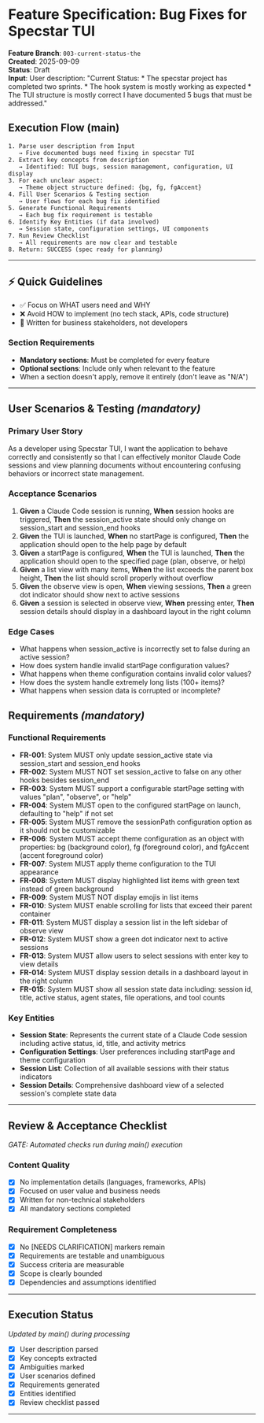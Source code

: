 # Feature Specification: Bug Fixes for Specstar TUI

**Feature Branch**: `003-current-status-the`  
**Created**: 2025-09-09  
**Status**: Draft  
**Input**: User description: "Current Status: * The specstar project has completed two sprints. * The hook system is mostly working as expected * The TUI structure is mostly correct I have documented 5 bugs that must be addressed."

## Execution Flow (main)

```
1. Parse user description from Input
   → Five documented bugs need fixing in specstar TUI
2. Extract key concepts from description
   → Identified: TUI bugs, session management, configuration, UI display
3. For each unclear aspect:
   → Theme object structure defined: {bg, fg, fgAccent}
4. Fill User Scenarios & Testing section
   → User flows for each bug fix identified
5. Generate Functional Requirements
   → Each bug fix requirement is testable
6. Identify Key Entities (if data involved)
   → Session state, configuration settings, UI components
7. Run Review Checklist
   → All requirements are now clear and testable
8. Return: SUCCESS (spec ready for planning)
```

---

## ⚡ Quick Guidelines

- ✅ Focus on WHAT users need and WHY
- ❌ Avoid HOW to implement (no tech stack, APIs, code structure)
- 👥 Written for business stakeholders, not developers

### Section Requirements

- **Mandatory sections**: Must be completed for every feature
- **Optional sections**: Include only when relevant to the feature
- When a section doesn't apply, remove it entirely (don't leave as "N/A")

---

## User Scenarios & Testing _(mandatory)_

### Primary User Story

As a developer using Specstar TUI, I want the application to behave correctly and consistently so that I can effectively monitor Claude Code sessions and view planning documents without encountering confusing behaviors or incorrect state management.

### Acceptance Scenarios

1. **Given** a Claude Code session is running, **When** session hooks are triggered, **Then** the session_active state should only change on session_start and session_end hooks
2. **Given** the TUI is launched, **When** no startPage is configured, **Then** the application should open to the help page by default
3. **Given** a startPage is configured, **When** the TUI is launched, **Then** the application should open to the specified page (plan, observe, or help)
4. **Given** a list view with many items, **When** the list exceeds the parent box height, **Then** the list should scroll properly without overflow
5. **Given** the observe view is open, **When** viewing sessions, **Then** a green dot indicator should show next to active sessions
6. **Given** a session is selected in observe view, **When** pressing enter, **Then** session details should display in a dashboard layout in the right column

### Edge Cases

- What happens when session_active is incorrectly set to false during an active session?
- How does system handle invalid startPage configuration values?
- What happens when theme configuration contains invalid color values?
- How does the system handle extremely long lists (100+ items)?
- What happens when session data is corrupted or incomplete?

## Requirements _(mandatory)_

### Functional Requirements

- **FR-001**: System MUST only update session_active state via session_start and session_end hooks
- **FR-002**: System MUST NOT set session_active to false on any other hooks besides session_end
- **FR-003**: System MUST support a configurable startPage setting with values "plan", "observe", or "help"
- **FR-004**: System MUST open to the configured startPage on launch, defaulting to "help" if not set
- **FR-005**: System MUST remove the sessionPath configuration option as it should not be customizable
- **FR-006**: System MUST accept theme configuration as an object with properties: bg (background color), fg (foreground color), and fgAccent (accent foreground color)
- **FR-007**: System MUST apply theme configuration to the TUI appearance
- **FR-008**: System MUST display highlighted list items with green text instead of green background
- **FR-009**: System MUST NOT display emojis in list items
- **FR-010**: System MUST enable scrolling for lists that exceed their parent container
- **FR-011**: System MUST display a session list in the left sidebar of observe view
- **FR-012**: System MUST show a green dot indicator next to active sessions
- **FR-013**: System MUST allow users to select sessions with enter key to view details
- **FR-014**: System MUST display session details in a dashboard layout in the right column
- **FR-015**: System MUST show all session state data including: session id, title, active status, agent states, file operations, and tool counts

### Key Entities

- **Session State**: Represents the current state of a Claude Code session including active status, id, title, and activity metrics
- **Configuration Settings**: User preferences including startPage and theme configuration
- **Session List**: Collection of all available sessions with their status indicators
- **Session Details**: Comprehensive dashboard view of a selected session's complete state data

---

## Review & Acceptance Checklist

_GATE: Automated checks run during main() execution_

### Content Quality

- [x] No implementation details (languages, frameworks, APIs)
- [x] Focused on user value and business needs
- [x] Written for non-technical stakeholders
- [x] All mandatory sections completed

### Requirement Completeness

- [x] No [NEEDS CLARIFICATION] markers remain
- [x] Requirements are testable and unambiguous
- [x] Success criteria are measurable
- [x] Scope is clearly bounded
- [x] Dependencies and assumptions identified

---

## Execution Status

_Updated by main() during processing_

- [x] User description parsed
- [x] Key concepts extracted
- [x] Ambiguities marked
- [x] User scenarios defined
- [x] Requirements generated
- [x] Entities identified
- [x] Review checklist passed

---